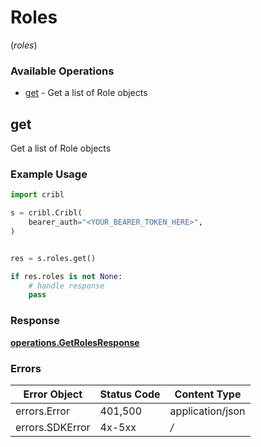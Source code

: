 # Roles
(*roles*)

### Available Operations

* [get](#get) - Get a list of Role objects

## get

Get a list of Role objects

### Example Usage

```python
import cribl

s = cribl.Cribl(
    bearer_auth="<YOUR_BEARER_TOKEN_HERE>",
)


res = s.roles.get()

if res.roles is not None:
    # handle response
    pass
```


### Response

**[operations.GetRolesResponse](../../models/operations/getrolesresponse.md)**
### Errors

| Error Object     | Status Code      | Content Type     |
| ---------------- | ---------------- | ---------------- |
| errors.Error     | 401,500          | application/json |
| errors.SDKError  | 4x-5xx           | */*              |
